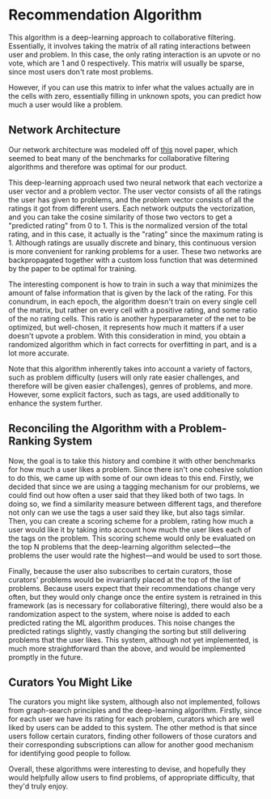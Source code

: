 # Recommendation Algorithm
This algorithm is a deep-learning approach to collaborative filtering. Essentially, it involves taking the matrix of all rating interactions between user and problem. In this case, the only rating interaction is an upvote or no vote, which are 1 and 0 respectively. This matrix will usually be sparse, since most users don't rate most problems. 

However, if you can use this matrix to infer what the values actually are in the cells with zero, essentially filling in unknown spots, you can predict how much a user would like a problem.


## Network Architecture
Our network architecture was modeled off of [this](https://www.ijcai.org/Proceedings/2017/0447.pdf) novel paper, which seemed to beat many of the benchmarks for collaborative filtering algorithms and therefore was optimal for our product.

This deep-learning approach used two neural network that each vectorize a user vector and a problem vector. The user vector consists of all the ratings the user has given to problems, and the problem vector consists of all the ratings it got from different users. Each network outputs the vectorization, and you can take the cosine similarity of those two vectors to get a "predicted rating" from 0 to 1. This is the normalized version of the total rating, and in this case, it actually is the "rating" since the maximum rating is 1. Although ratings are usually discrete and binary, this continuous version is more convenient for ranking problems for a user. These two networks are backpropagated together with a custom loss function that was determined by the paper to be optimal for training.

The interesting component is how to train in such a way that minimizes the amount of false information that is given by the lack of the rating. For this conundrum, in each epoch, the algorithm doesn't train on every single cell of the matrix, but rather on every cell with a positive rating, and some ratio of the no rating cells. This ratio is another hyperparameter of the net to be optimized, but well-chosen, it represents how much it matters if a user doesn't upvote a problem. With this consideration in mind, you obtain a randomized algorithm which in fact corrects for overfitting in part, and is a lot more accurate.

Note that this algorithm inherently takes into account a variety of factors, such as problem difficulty (users will only rate easier challenges, and therefore will be given easier challenges), genres of problems, and more. However, some explicit factors, such as tags, are used additionally to enhance the system further.


## Reconciling the Algorithm with a Problem-Ranking System
Now, the goal is to take this history and combine it with other benchmarks for how much a user likes a problem. Since there isn't one cohesive solution to do this, we came up with some of our own ideas to this end. Firstly, we decided that since we are using a tagging mechanism for our problems, we could find out how often a user said that they liked both of two tags. In doing so, we find a similarity measure between different tags, and therefore not only can we use the tags a user said they like, but also tags similar. Then, you can create a scoring scheme for a problem, rating how much a user would like it by taking into account how much the user likes each of the tags on the problem. This scoring scheme would only be evaluated on the top N problems that the deep-learning algorithm selected—the problems the user would rate the highest—and would be used to sort those.

Finally, because the user also subscribes to certain curators, those curators' problems would be invariantly placed at the top of the list of problems. Because users expect that their recommendations change very often, but they would only change once the entire system is retrained in this framework (as is necessary for collaborative filtering), there would also be a randomization aspect to the system, where noise is added to each predicted rating the ML algorithm produces. This noise changes the predicted ratings slightly, vastly changing the sorting but still delivering problems that the user likes. This system, although not yet implemented, is much more straightforward than the above, and would be implemented promptly in the future.

## Curators You Might Like

The curators you might like system, although also not implemented, follows from graph-search principles and the deep-learning algorithm. Firstly, since for each user we have its rating for each problem, curators which are well liked by users can be added to this system. The other method is that since users follow certain curators, finding other followers of those curators and their corresponding subscriptions can allow for another good mechanism for identifying good people to follow.

Overall, these algorithms were interesting to devise, and hopefully they would helpfully allow users to find problems, of appropriate difficulty, that they'd truly enjoy.
